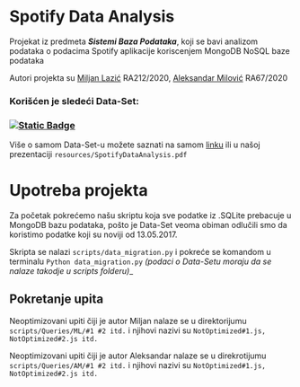 
# **Spotify Data Analysis**
Projekat iz predmeta **_Sistemi Baza Podataka_**, koji se bavi analizom podataka o podacima Spotify aplikacije koriscenjem MongoDB NoSQL baze podataka

Autori projekta su [Miljan Lazić](https://github.com/z1cLa) RA212/2020, [Aleksandar Milović](https://github.com/milovicaleksandar001) RA67/2020

### Korišćen je sledeći Data-Set:
###     [![Static Badge](https://img.shields.io/badge/Spotify_Data_Set-006400?logo=spotify&logoColor=white&style=for-the-badge)](https://www.kaggle.com/datasets/maltegrosse/8-m-spotify-tracks-genre-audio-features)
Više o samom Data-Set-u možete saznati na samom [linku](https://www.kaggle.com/datasets/maltegrosse/8-m-spotify-tracks-genre-audio-features) ili u našoj prezentaciji ```resources/SpotifyDataAnalysis.pdf```

# **Upotreba projekta**

Za početak pokrećemo našu skriptu koja sve podatke iz .SQLite prebacuje u MongoDB bazu podataka, pošto je Data-Set veoma obiman odlučili smo da koristimo podatke koji su noviji od 13.05.2017.

Skripta se nalazi ```scripts/data_migration.py``` i pokreće se komandom u terminalu ```Python data_migration.py``` _(podaci o Data-Setu moraju da se nalaze takodje u scripts folderu)__

## Pokretanje upita
Neoptimizovani upiti čiji je autor Miljan nalaze se u direktorijumu ```scripts/Queries/ML/#1 #2 itd.``` i njihovi nazivi su ```NotOptimized#1.js, NotOptimized#2.js itd.```

Neoptimizovani upiti čiji je autor Aleksandar nalaze se u direkrotijumu ```scripts/Queries/AM/#1 #2 itd.``` i njihovi nazivi su ```NotOptimized#1.js, NotOptimized#2.js itd.```
